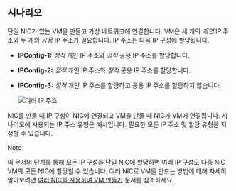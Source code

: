 ## <a name="scenario"></a>시나리오
단일 NIC가 있는 VM을 만들고 가상 네트워크에 연결합니다. VM은 세 개의 *개인* IP 주소와 두 개의 *공용* IP 주소가 필요합니다. IP 주소는 다음 IP 구성에 할당됩니다.

* **IPConfig-1:** *정적* 개인 IP 주소와 *정적* 공용 IP 주소를 할당합니다.
* **IPConfig-2:** *정적* 개인 IP 주소와 *정적* 공용 IP 주소를 할당합니다.
* **IPConfig-3:** *정적* 개인 IP 주소를 할당하고 공용 IP 주소를 할당하지 않습니다.
  
    ![여러 IP 주소](./media/virtual-network-multiple-ip-addresses-scenario/multiple-ipconfigs.png)

NIC를 만들 때 IP 구성이 NIC에 연결되고 VM을 만들 때 NIC가 VM에 연결됩니다. 시나리오에 사용되는 IP 주소 유형은 예시입니다. 필요한 모든 IP 주소 및 할당 유형을 지정할 수 있습니다.

> [!NOTE]
> 이 문서의 단계를 통해 모든 IP 구성을 단일 NIC에 할당하면 여러 IP 구성도 다중 NIC VM의 모든 NIC에 할당할 수 있습니다. 여러 NIC로 VM을 만드는 방법에 대해 자세히 알아보려면 [여러 NIC를 사용하여 VM 만들기](../articles/virtual-machines/windows/multiple-nics.md) 문서를 참조하세요.